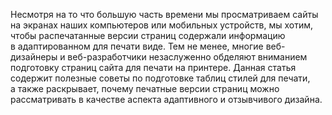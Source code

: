 Несмотря на то что большую часть времени мы просматриваем сайты на экранах
наших компьютеров или мобильных устройств, мы хотим, чтобы распечатанные версии
страниц содержали информацию в адаптированном для печати виде. Тем не менее,
многие веб-дизайнеры и веб-разработчики незаслуженно обделяют вниманием
подготовку страниц сайта для печати на принтере. Данная статья содержит
полезные советы по подготовке таблиц стилей для печати, а также раскрывает,
почему печатные версии страниц можно рассматривать в качестве аспекта
адаптивного и отзывчивого дизайна.
